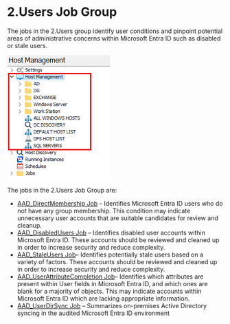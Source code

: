 # 2.Users Job Group

The jobs in the 2.Users group identify user conditions and pinpoint potential areas of administrative concerns within Microsoft Entra ID such as disabled or stale users.

![2.Users Job Group in the Jobs Tree](/static/img/product_docs/accessanalyzer/accessanalyzer/enterpriseauditor/admin/hostmanagement/jobstree.png)

The jobs in the 2.Users Job Group are:

- [AAD\_DirectMembership Job](/docs/product_docs/accessanalyzer/accessanalyzer/enterpriseauditor/solutions/entraid/users/aad_directmembership.md) – Identifies Microsoft Entra ID users who do not have any group membership. This condition may indicate unnecessary user accounts that are suitable candidates for review and cleanup.
- [AAD\_DisabledUsers Job](/docs/product_docs/accessanalyzer/accessanalyzer/enterpriseauditor/solutions/entraid/users/aad_disabledusers.md) – Identifies disabled user accounts within Microsoft Entra ID. These accounts should be reviewed and cleaned up in order to increase security and reduce complexity.
- [AAD\_StaleUsers Job](/docs/product_docs/accessanalyzer/accessanalyzer/enterpriseauditor/solutions/entraid/users/aad_staleusers.md)– Identifies potentially stale users based on a variety of factors. These accounts should be reviewed and cleaned up in order to increase security and reduce complexity.
- [AAD\_UserAttributeCompletion Job](/docs/product_docs/accessanalyzer/accessanalyzer/enterpriseauditor/solutions/entraid/users/aad_userattributecompletion.md)– Identifies which attributes are present within User fields in Microsoft Entra ID, and which ones are blank for a majority of objects. This may indicate accounts within Microsoft Entra ID which are lacking appropriate information.
- [AAD\_UserDirSync Job](/docs/product_docs/accessanalyzer/accessanalyzer/enterpriseauditor/solutions/entraid/users/aad_userdirsync.md) – Summarizes on-premises Active Directory syncing in the audited Microsoft Entra ID environment
